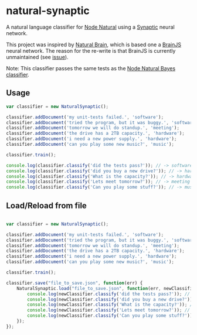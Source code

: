 # natural-synaptic
A natural language classifier for [Node Natural](https://github.com/NaturalNode/natural) using a [Synaptic](https://github.com/cazala/synaptic) neural network.

This project was inspired by [Natural Brain](https://github.com/daffl/natural-brain), which is based one a [BrainJS](https://github.com/harthur/brain) neural network. The reason for the re-write is that BrainJS is currently unmaintained (see [issue](https://github.com/harthur/brain/issues/72)).

Note: This classifier passes the same tests as the [Node Natural Bayes classifier](https://github.com/NaturalNode/natural/blob/a79254585f2e381378f788de5168f6a906e037e8/spec/bayes_classifier_spec.js).


## Usage
```javascript
var classifier = new NaturalSynaptic();

classifier.addDocument('my unit-tests failed.', 'software');
classifier.addDocument('tried the program, but it was buggy.', 'software');
classifier.addDocument('tomorrow we will do standup.', 'meeting');
classifier.addDocument('the drive has a 2TB capacity.', 'hardware');
classifier.addDocument('i need a new power supply.', 'hardware');
classifier.addDocument('can you play some new music?', 'music');

classifier.train();

console.log(classifier.classify('did the tests pass?')); // -> software
console.log(classifier.classify('did you buy a new drive?')); // -> hardware
console.log(classifier.classify('What is the capacity?')); // -> hardware
console.log(classifier.classify('Lets meet tomorrow?')); // -> meeting
console.log(classifier.classify('Can you play some stuff?')); // -> music
```

## Load/Reload from file
```javascript

var classifier = new NaturalSynaptic();

classifier.addDocument('my unit-tests failed.', 'software');
classifier.addDocument('tried the program, but it was buggy.', 'software');
classifier.addDocument('tomorrow we will do standup.', 'meeting');
classifier.addDocument('the drive has a 2TB capacity.', 'hardware');
classifier.addDocument('i need a new power supply.', 'hardware');
classifier.addDocument('can you play some new music?', 'music');

classifier.train();

classifier.save("file_to_save.json", function(err) {
    NaturalSynaptic.load("file_to_save.json", function(err, newClassifier) {
        console.log(newClassifier.classify('did the tests pass?')); // -> software
        console.log(newClassifier.classify('did you buy a new drive?')); // -> hardware
        console.log(newClassifier.classify('What is the capacity?')); // -> hardware
        console.log(newClassifier.classify('Lets meet tomorrow?')); // -> meeting
        console.log(newClassifier.classify('Can you play some stuff?')); // -> music
    });
});
